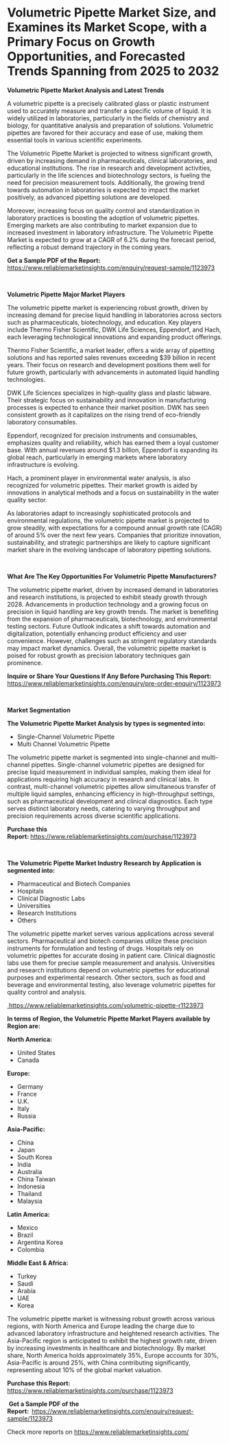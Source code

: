 <p><h1>Volumetric Pipette Market Size, and Examines its Market Scope, with a Primary Focus on Growth Opportunities, and Forecasted Trends Spanning from 2025 to 2032</h1></p><p><strong>Volumetric Pipette Market Analysis and Latest Trends</strong></p>
<p><p>A volumetric pipette is a precisely calibrated glass or plastic instrument used to accurately measure and transfer a specific volume of liquid. It is widely utilized in laboratories, particularly in the fields of chemistry and biology, for quantitative analysis and preparation of solutions. Volumetric pipettes are favored for their accuracy and ease of use, making them essential tools in various scientific experiments.</p><p>The Volumetric Pipette Market is projected to witness significant growth, driven by increasing demand in pharmaceuticals, clinical laboratories, and educational institutions. The rise in research and development activities, particularly in the life sciences and biotechnology sectors, is fueling the need for precision measurement tools. Additionally, the growing trend towards automation in laboratories is expected to impact the market positively, as advanced pipetting solutions are developed.</p><p>Moreover, increasing focus on quality control and standardization in laboratory practices is boosting the adoption of volumetric pipettes. Emerging markets are also contributing to market expansion due to increased investment in laboratory infrastructure. The Volumetric Pipette Market is expected to grow at a CAGR of 6.2% during the forecast period, reflecting a robust demand trajectory in the coming years.</p></p>
<p><strong>Get a Sample PDF of the Report:&nbsp;</strong> <a href="https://www.reliablemarketinsights.com/enquiry/request-sample/1123973?utm_campaign=2746&utm_medium=2&utm_source=Github&utm_content=ia&utm_term=04032025&utm_id=volumetric-pipette">https://www.reliablemarketinsights.com/enquiry/request-sample/1123973</a></p>
<p>&nbsp;</p>
<p><strong>Volumetric Pipette Major Market Players</strong></p>
<p><p>The volumetric pipette market is experiencing robust growth, driven by increasing demand for precise liquid handling in laboratories across sectors such as pharmaceuticals, biotechnology, and education. Key players include Thermo Fisher Scientific, DWK Life Sciences, Eppendorf, and Hach, each leveraging technological innovations and expanding product offerings.</p><p>Thermo Fisher Scientific, a market leader, offers a wide array of pipetting solutions and has reported sales revenues exceeding $39 billion in recent years. Their focus on research and development positions them well for future growth, particularly with advancements in automated liquid handling technologies.</p><p>DWK Life Sciences specializes in high-quality glass and plastic labware. Their strategic focus on sustainability and innovation in manufacturing processes is expected to enhance their market position. DWK has seen consistent growth as it capitalizes on the rising trend of eco-friendly laboratory consumables.</p><p>Eppendorf, recognized for precision instruments and consumables, emphasizes quality and reliability, which has earned them a loyal customer base. With annual revenues around $1.3 billion, Eppendorf is expanding its global reach, particularly in emerging markets where laboratory infrastructure is evolving.</p><p>Hach, a prominent player in environmental water analysis, is also recognized for volumetric pipettes. Their market growth is aided by innovations in analytical methods and a focus on sustainability in the water quality sector.</p><p>As laboratories adapt to increasingly sophisticated protocols and environmental regulations, the volumetric pipette market is projected to grow steadily, with expectations for a compound annual growth rate (CAGR) of around 5% over the next few years. Companies that prioritize innovation, sustainability, and strategic partnerships are likely to capture significant market share in the evolving landscape of laboratory pipetting solutions.</p></p>
<p>&nbsp;</p>
<p><strong>What Are The Key Opportunities For Volumetric Pipette Manufacturers?</strong></p>
<p><p>The volumetric pipette market, driven by increased demand in laboratories and research institutions, is projected to exhibit steady growth through 2028. Advancements in production technology and a growing focus on precision in liquid handling are key growth trends. The market is benefiting from the expansion of pharmaceuticals, biotechnology, and environmental testing sectors. Future Outlook indicates a shift towards automation and digitalization, potentially enhancing product efficiency and user convenience. However, challenges such as stringent regulatory standards may impact market dynamics. Overall, the volumetric pipette market is poised for robust growth as precision laboratory techniques gain prominence.</p></p>
<p><strong>Inquire or Share Your Questions If Any Before Purchasing This Report:</strong> <a href="https://www.reliablemarketinsights.com/enquiry/pre-order-enquiry/1123973?utm_campaign=2746&utm_medium=2&utm_source=Github&utm_content=ia&utm_term=04032025&utm_id=volumetric-pipette">https://www.reliablemarketinsights.com/enquiry/pre-order-enquiry/1123973</a></p>
<p>&nbsp;</p>
<p><strong>Market Segmentation</strong></p>
<p><strong>The Volumetric Pipette Market Analysis by types is segmented into:</strong></p>
<p><ul><li>Single-Channel Volumetric Pipette</li><li>Multi Channel Volumetric Pipette</li></ul></p>
<p><p>The volumetric pipette market is segmented into single-channel and multi-channel pipettes. Single-channel volumetric pipettes are designed for precise liquid measurement in individual samples, making them ideal for applications requiring high accuracy in research and clinical labs. In contrast, multi-channel volumetric pipettes allow simultaneous transfer of multiple liquid samples, enhancing efficiency in high-throughput settings, such as pharmaceutical development and clinical diagnostics. Each type serves distinct laboratory needs, catering to varying throughput and precision requirements across diverse scientific applications.</p></p>
<p><strong>Purchase this Report:&nbsp;</strong><a href="https://www.reliablemarketinsights.com/purchase/1123973?utm_campaign=2746&utm_medium=2&utm_source=Github&utm_content=ia&utm_term=04032025&utm_id=volumetric-pipette">https://www.reliablemarketinsights.com/purchase/1123973</a></p>
<p>&nbsp;</p>
<p><strong>The Volumetric Pipette Market Industry Research by Application is segmented into:</strong></p>
<p><ul><li>Pharmaceutical and Biotech Companies</li><li>Hospitals</li><li>Clinical Diagnostic Labs</li><li>Universities</li><li>Research Institutions</li><li>Others</li></ul></p>
<p><p>The volumetric pipette market serves various applications across several sectors. Pharmaceutical and biotech companies utilize these precision instruments for formulation and testing of drugs. Hospitals rely on volumetric pipettes for accurate dosing in patient care. Clinical diagnostic labs use them for precise sample measurement and analysis. Universities and research institutions depend on volumetric pipettes for educational purposes and experimental research. Other sectors, such as food and beverage and environmental testing, also leverage volumetric pipettes for quality control and analysis.</p></p>
<p><a href="https://www.reliablemarketinsights.com/volumetric-pipette-r1123973?utm_campaign=2746&utm_medium=2&utm_source=Github&utm_content=ia&utm_term=04032025&utm_id=volumetric-pipette">&nbsp;https://www.reliablemarketinsights.com/volumetric-pipette-r1123973</a></p>
<p><strong>In terms of Region, the Volumetric Pipette Market Players available by Region are:</strong></p>
<p>
    <p> <strong> North America: </strong>
        <ul>
            <li>United States</li>
            <li>Canada</li>
        </ul>
        </p> 
    <p> <strong> Europe: </strong>
        <ul>
            <li>Germany</li>
            <li>France</li>
            <li>U.K.</li>
            <li>Italy</li>
            <li>Russia</li>
        </ul>
        </p> 
    <p> <strong> Asia-Pacific: </strong>
        <ul>
            <li>China</li>
            <li>Japan</li>
            <li>South Korea</li>
            <li>India</li>
            <li>Australia</li>
            <li>China Taiwan</li>
            <li>Indonesia</li>
            <li>Thailand</li>
            <li>Malaysia</li>
        </ul>
        </p> 
    <p> <strong> Latin America: </strong>
        <ul>
            <li>Mexico</li>
            <li>Brazil</li>
            <li>Argentina Korea</li>
            <li>Colombia</li>
        </ul>
        </p> 
    <p> <strong> Middle East & Africa: </strong>
        <ul>
            <li>Turkey</li>
            <li>Saudi</li>
            <li>Arabia</li>
            <li>UAE</li>
            <li>Korea</li>
        </ul>
    </p>
    </p>
<p><p>The volumetric pipette market is witnessing robust growth across various regions, with North America and Europe leading the charge due to advanced laboratory infrastructure and heightened research activities. The Asia-Pacific region is anticipated to exhibit the highest growth rate, driven by increasing investments in healthcare and biotechnology. By market share, North America holds approximately 35%, Europe accounts for 30%, Asia-Pacific is around 25%, with China contributing significantly, representing about 10% of the global market valuation.</p></p>
<p><strong>Purchase this Report: </strong><a href="https://www.reliablemarketinsights.com/purchase/1123973?utm_campaign=2746&utm_medium=2&utm_source=Github&utm_content=ia&utm_term=04032025&utm_id=volumetric-pipette">https://www.reliablemarketinsights.com/purchase/1123973</a></p>
<p>&nbsp;<strong>Get a Sample PDF of the Report:&nbsp;&nbsp;</strong><a href="https://www.reliablemarketinsights.com/enquiry/request-sample/1123973?utm_campaign=2746&utm_medium=2&utm_source=Github&utm_content=ia&utm_term=04032025&utm_id=volumetric-pipette">https://www.reliablemarketinsights.com/enquiry/request-sample/1123973</a></p>
<p><strong></strong></p>
<p>Check more reports on <a href="https://www.reliablemarketinsights.com/?utm_campaign=2746&utm_medium=2&utm_source=Github&utm_content=ia&utm_term=04032025&utm_id=volumetric-pipette">https://www.reliablemarketinsights.com/</a></p>